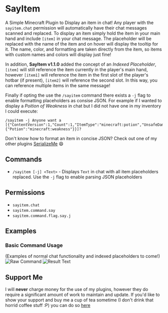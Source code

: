 # SayItem

A Simple Minecraft Plugin to Display an item in chat!  Any player with the `sayitem.chat` permission will automatically have their chat messages scanned and replaced. To display an item simply hold the item in your main hand and include `[item]` in your chat message. The placeholder will be replaced with the name of the item and on hover will display the tooltip for it.  The name, color, and formatting are taken directly from the item, so items with custom names and colors will display just fine! 

In addition, **SayItem v1.1.0** added the concept of an _Indexed Placeholder_, `[item]` will still reference the item currently in the player's main hand, however `[item1]` will reference the item in the first slot of the player's hotbar (if present), `[item2]` will reference the second slot. In this way, you can reference multiple items in the same message!

Finally if opting the use the `/sayitem` command there exists a `-j` flag to enable formatting placeholders as consise JSON. For example if I wanted to display a _Poition of Weakness_ in chat but I did not have one in my inventory I could execute:
```
/sayitem -j Anyone want a [{"ContentVersion":1,"Count":1,"ItemType":"minecraft:potion","UnsafeDamage":0,"UnsafeData":{"Potion":"minecraft:weakness"}}]?
``` 
Don't know how to format an item in concise JSON? Check out one of my other plugins [SerializeMe](https://github.com/Zerthick/SerializeMe) :smile:
## Commands

* `/sayitem [-j] <Text>` - Displays `Text` in chat with all item placeholders replaced. Use the `-j` flag to enable parsing JSON placeholders

## Permissions

* `sayitem.chat`
* `sayitem.command.say`
* `sayitem.command.flag.say.j`

## Examples

### Basic Command Usage 
(Examples of normal chat functionality and indexed placeholders to come!)
![Raw Command](https://i.imgur.com/Vdd49Nv.png)
![Result Text](https://i.imgur.com/EsTvD0a.png)

## Support Me
I will **never** charge money for the use of my plugins, however they do require a significant amount of work to maintain and update. If you'd like to show your support and buy me a cup of tea sometime (I don't drink that horrid coffee stuff :P) you can do so [here](https://www.paypal.me/zerthick)
